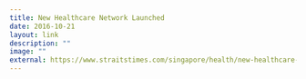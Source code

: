 ```yaml
---
title: New Healthcare Network Launched
date: 2016-10-21
layout: link
description: ""
image: ""
external: https://www.straitstimes.com/singapore/health/new-healthcare-network-launched
---
```

